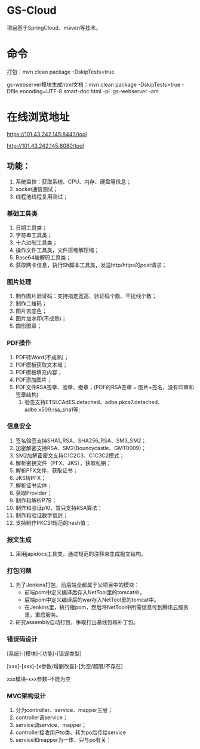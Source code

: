 # GS-Cloud

项目基于SpringCloud、maven等技术。

# 命令
打包：mvn clean package -DskipTests=true

gs-webserver模块生成html文档：mvn clean package -DskipTests=true -Dfile.encoding=UTF-8 smart-doc:html -pl :gs-webserver -am

# 在线浏览地址
https://101.43.242.145:8443/tool

http://101.43.242.145:8080/tool

## 功能：
1. 系统监控：获取系统、CPU、内存、硬盘等信息；
2. socket通信测试； 
3. 线程池线程复用测试；

### 基础工具类
1. 日期工具类；
2. 字符串工具类；
3. 十六进制工具类；
4. 操作文件工具类，文件压缩解压缩；
5. Base64编解码工具类；
6. 获取网卡信息，执行Sh脚本工具类，发送http/https的post请求；

### 图片处理
1. 制作图片验证码：支持指定宽高、验证码个数、干扰线个数；
2. 制作二维码；
3. 图片去底色；
4. 图片加水印(不成熟)；
5. 圆形图章；

### PDF操作
1. PDF转Word(不成熟)；
2. PDF模板获取文本域；
3. PDF模板填充内容；
4. PDF添加图片； 
5. PDF文件RSA签章、验章、撤章；(PDF的RSA签章 = 图片+签名，没有印章和签章结构)
   1. 验签支持ETSI.CAdES.detached、adbe.pkcs7.detached、adbe.x509.rsa_sha1等;


### 信息安全
1. 签名验签支持SHA1_RSA、SHA256_RSA、SM3_SM2； 
2. 加密解密支持RSA、SM2(Bouncycastle、GMT0009)；
3. SM2加解密密文支持C1C2C3、C1C3C2模式；
4. 解析密钥文件（PFX、JKS），获取私钥；
5. 解析PFX文件，获取证书；
6. JKS转PFX；
7. 解析证书实体；
8. 获取Provider；
9. 制作和解析P7B；
10. 制作和验证p10，暂只支持RSA算法；
11. 制作和验证数字信封；
12. 支持制作PKCS1规范的hash值；

### 报文生成
1. 采用japidocs工具类，通过规范的注释来生成报文结构。

### 打包问题
1. 为了Jenkins打包，前后端全都属于父项目中的模块：
    - 前端pom中定义编译后存入NetTool里的tomcat中，
    - 后端pom中定义编译后的war存入NetTool里的tomcat中。
    - 在Jenkins里，执行根pom，然后将NetTool中所需信息传到腾讯云服务里，重启服务。
2. 研究assembly自动打包，争取打出基线包和补丁包。

### 错误码设计
[系统]-[模块]-[功能]-[错误类型]

[xxx]-[xxx]-[x参数/增删改查]-[为空/超限/不存在]

xxx模块-xxx参数-不能为空

### MVC架构设计
1. 分为controller、service、mapper三层；
2. controller调service；
3. service调service、mapper；
4. controller接收用户to类、转为po后传给service
5. service和mapper为一体，只与po有关；